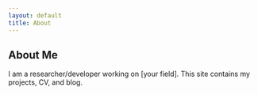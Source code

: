 ```yaml
---
layout: default
title: About
---
```


## About Me

I am a researcher/developer working on [your field]. This site contains my projects, CV, and blog.
